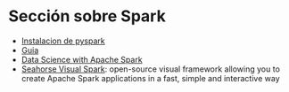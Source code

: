 # Sección sobre Spark
* [Instalacion de pyspark](https://spark.apache.org/docs/latest/api/python/getting_started/install.html)
* [Guia](https://spark.apache.org/docs/latest/index.html)
* [Data Science with Apache Spark](https://george-jen.gitbook.io/data-science-and-apache-spark/)
* [Seahorse Visual Spark](https://seahorse.deepsense.ai/): open-source visual framework allowing you to create Apache Spark applications in a fast, simple and interactive way
